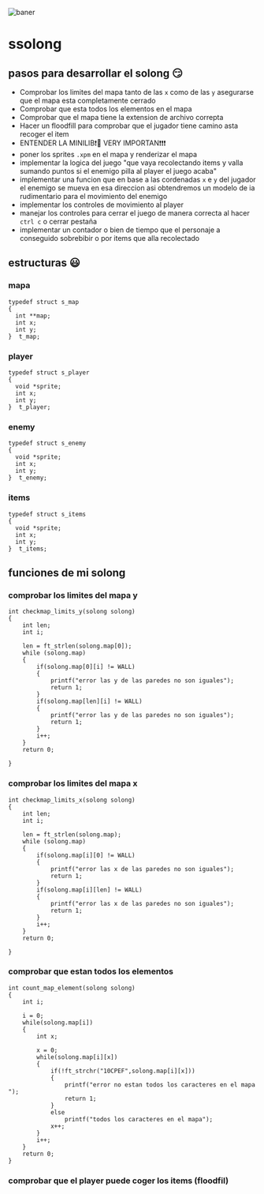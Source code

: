 ![baner](https://www.42urduliz.com/wp-content/uploads/2019/11/Ongi-etorri-42-Urduliz.jpg)

# ssolong
## pasos para desarrollar el solong 😏
- Comprobar los limites del mapa tanto de las `x` como de las `y` asegurarse que el mapa esta completamente cerrado
- Comprobar que esta todos los elementos en el mapa
- Comprobar que el mapa tiene la extension de archivo correpta
- Hacer un floodfill para comprobar que el jugador tiene camino asta recoger el item
- ENTENDER LA MINILIB❗🤯 VERY IMPORTAN❗❗❗
- poner los sprites `.xpm` en el mapa y renderizar el mapa
- implementar la logica del juego "que vaya recolectando items y valla sumando puntos si el enemigo pilla al player el juego acaba"
- implementar una funcion que en base a las cordenadas `x` e `y` del jugador el enemigo se mueva en esa direccion asi obtendremos un modelo de ia rudimentario para el movimiento del enemigo
- implementar los controles de movimiento al player
- manejar los controles para cerrar el juego de manera correcta al hacer `ctrl c` o cerrar pestaña
- implementar un contador o bien de tiempo que el personaje a conseguido sobrebibir o por items que alla recolectado

## estructuras 😃
### mapa
```
typedef struct s_map
{
  int **map;
  int x;
  int y;
}  t_map;
```

### player
```
typedef struct s_player
{
  void *sprite;
  int x;
  int y;
}  t_player;
```

### enemy
```
typedef struct s_enemy
{
  void *sprite;
  int x;
  int y;
}  t_enemy;
```
### items
```
typedef struct s_items
{
  void *sprite;
  int x;
  int y;
}  t_items;
```
## funciones de mi solong
### comprobar los limites del mapa y

```
int checkmap_limits_y(solong solong) 
{
    int len;
    int i;

    len = ft_strlen(solong.map[0]);
    while (solong.map)
    {
        if(solong.map[0][i] != WALL)
        {
            printf("error las y de las paredes no son iguales");
            return 1;
        }
        if(solong.map[len][i] != WALL)
        {
            printf("error las y de las paredes no son iguales");
            return 1;
        }
        i++;
    }
    return 0;

}
```
### comprobar los limites del mapa x
```
int checkmap_limits_x(solong solong) 
{
    int len;
    int i;

    len = ft_strlen(solong.map);
    while (solong.map)
    {
        if(solong.map[i][0] != WALL)
        {
            printf("error las x de las paredes no son iguales");
            return 1;
        }
        if(solong.map[i][len] != WALL)
        {
            printf("error las x de las paredes no son iguales");
            return 1;
        }
        i++;
    }
    return 0;

}
```
### comprobar que estan todos los elementos
```
int count_map_element(solong solong)
{
    int i;
    
    i = 0;
    while(solong.map[i])
    {
        int x;

        x = 0;
        while(solong.map[i][x])
        {
            if(!ft_strchr("10CPEF",solong.map[i][x]))
            {
                printf("error no estan todos los caracteres en el mapa ");
                return 1;
            }
            else
                printf("todos los caracteres en el mapa");
            x++;
        }
        i++;
    }
    return 0;
}
```
### comprobar que el player puede coger los items (floodfil)
